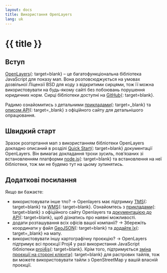 ```yaml
---
layout: docs
title: Використання OpenLayers
lang: uk
---
```


# {{ title }}

## Вступ

[OpenLayers](http://openlayers.org/){: target=blank}&nbsp;– це багатофункціональна бібліотека JavaScript для показу мап. Вона розповсюджується на умовах дозвільної Ліцензії BSD для коду з відкритими сирцями, тож її можна використовувати на будь-якому сайті без побоювань порушення юридичних норм. Сирці бібліотеки доступні на [GitHub](https://github.com/openlayers/ol3/){: target=blank}.

Радимо ознайомитись з детальними [прикладами](http://openlayers.org/en/latest/examples/){: target=_blank} та [описом API](http://openlayers.org/en/latest/apidoc/){: target=_blank} з офіційного сайту для детальнішого опрацювання.

## Швидкий старт

Зразок розгортання мап з використанням бібліотеки OpenLayers докладно описаний в розділі [Quick Start](https://openlayers.org/doc/quickstart.html){: target=blank} документації OpenLayers. Він вимагає докладання трохи зусиль, повʼязаних зі встановленням платформи [node.js](https://nodejs.org/){: target=blank} та встановлення на неї бібліотеки, тож ми не будемо тут на цьому зупинятись.

## Додаткові посилання

Якщо ви бажаєте:

* використовувати інше тло?&nbsp;→ Openlayers має підтримку [TMS](https://uk.wikipedia.org/wiki/Tile_Map_Service){: target=blank} та [WMS](https://uk.wikipedia.org/wiki/Web_Map_Service){: target=blank}. Ознайомтесь з [прикладами](http://openlayers.org/en/latest/examples/){: target=blank} з офіційного сайту Openlayers та [документацією до API](http://openlayers.org/en/latest/apidoc/){: target=blank}, щоб дізнатись про наявні можливості.
* додати розташування всіх офісів вашої компанії?&nbsp;→ Збережіть координати у файл [GeoJSON](http://geojson.org/){: target=blank} та [додайте їх](http://openlayers.org/en/latest/examples/select-features.html){: target=_blank} на мапу.
* використовувати іншу картографічну проєкцію?&nbsp;→ OpenLayers підтримує всі проєкції Proj4 у разі використання JavaScript бібліотеки [proj4js](http://proj4js.org/){: target=blank}. Крім того, підтримується [зміна проєкції на стороні клієнта](http://openlayers.org/en/latest/examples/reprojection-by-code.html){: target=blank} для растрових тайлів, тож ви можете використовувати тайли з OpenStreetMap у вашій власній проєкції.
